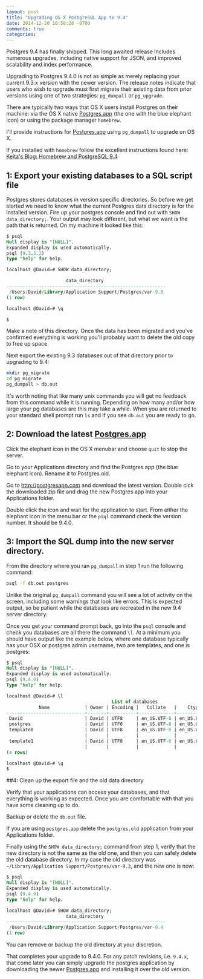 ```yaml
---
layout: post
title: "Upgrading OS X PostgreSQL App to 9.4"
date: 2014-12-20 10:58:28 -0700
comments: true
categories:
---
```

Postgres 9.4 has finally shipped. This long awaited release includes numerous upgrades,
including native support for JSON, and improved scalability and index performance.

Upgrading to Postgres 9.4.0 is not as simple as merely replacing your current 9.3.x version with the newer
version. The release notes indicate that users who wish to upgrade must first migrate their existing data
from prior versions using one of two strategies: `pg_dumpall` or `pg_upgrade`.

There are typically two ways that OS X users install Postgres on their machine: via the OS X native [Postgres.app](http://postgresapp.com) (the one with the blue elephant icon) or using the package manager `homebrew`.

I'll provide instructions for [Postgres.app](http://postgresapp.com) using `pg_dumpall` to upgrade on OS X.

If you installed with `homebrew` follow the excellent instructions found here: [Keita's Blog: Homebrew and PostgreSQL 9.4](http://cl.ly/ZF5l)

## 1: Export your existing databases to a SQL script file

Postgres stores databases in version specific directories.  So before we get started we need to know what
the current Postgres data directory is for the installed version.  Fire up your postgres console
and find out with `SHOW data_directory;`.  Your output may look different, but what we want is the path that
is returned.  On my machine it looked like this:

``` sql Using psql to locate the data directory
$ psql
Null display is "[NULL]".
Expanded display is used automatically.
psql (9.3.5.2)
Type "help" for help.

localhost @David=# SHOW data_directory;

                      data_directory
-----------------------------------------------------------
 /Users/David/Library/Application Support/Postgres/var-9.3
(1 row)

localhost @David=# \q

$
```
Make a note of this directory.  Once the data has been migrated and you've confirmed everything is
working you'll probably want to delete the old copy to free up space.

Next export the existing 9.3 databases out of that directory prior to upgrading to 9.4:

``` bash Using pg_dumpall to create a single SQL script file for migration to 9.4
mkdir pg_migrate
cd pg_migrate
pg_dumpall > db.out
```
It's worth noting that like many unix commands you will get no feedback from this command while it is running.
Depending on how many and/or how large your pg databases are this may take a while.  When you are returned to
your standard shell prompt run `ls` and if you see `db.out` you are ready to go.


## 2: Download the latest [Postgres.app](http://postgresapp.com)

Click the elephant icon in the OS X menubar and choose `quit` to stop the server.

Go to your Applications directory and find the Postgres app (the blue elephant icon). Rename it to
Postgres.old.

Go to http://postgresapp.com and download the latest version.  Double cick the downloaded zip file and drag
the new Postgres app into your Applications folder.

Double click the icon and wait for the application to start.  From either the elephant icon in the menu bar
or the `psql` command check the version number. It should be 9.4.0.

## 3: Import the SQL dump into the new server directory.

From the directory where you ran `pg_dumpall` in step 1 run the following command:

```bash
psql -f db.out postgres
```

Unlike the original `pg_dumpall` command you will see a lot of activity on the screen, including some warnings
that look like errors.  This is expected output, so be patient while the databases are recreated in the new 9.4
server directory.

Once you get your command prompt back, go into the `psql` console and check you databases are all there the
command `\l`. At a minimum you should have output like the example below, where one database typically has
your OSX or postgres admin username, two are templates, and one is postgres:

``` sql
$ psql
Null display is "[NULL]".
Expanded display is used automatically.
psql (9.4.0)
Type "help" for help.

localhost @David=# \l
                                       List of databases
            Name             | Owner | Encoding |   Collate   |    Ctype    | Access privileges
-----------------------------+-------+----------+-------------+-------------+-------------------
 David                       | David | UTF8     | en_US.UTF-8 | en_US.UTF-8 |
 postgres                    | David | UTF8     | en_US.UTF-8 | en_US.UTF-8 |
 template0                   | David | UTF8     | en_US.UTF-8 | en_US.UTF-8 | =c/David         +
                             |       |          |             |             | David=CTc/David
 template1                   | David | UTF8     | en_US.UTF-8 | en_US.UTF-8 | David=CTc/David  +
                             |       |          |             |             | =c/David
(4 rows)

localhost @David=# \q
$
```


##4: Clean up the export file and the old data directory

Verify that your applications can access your databases, and that everything is working as expected.
Once you are comfortable with that you have some cleaning up to do.

Backup or delete the `db.out` file.

If you are using `postgres.app` delete the `postgres.old` application from your Applications folder.

Finally using the `SHOW data_directory;` command from step 1, verify that the new directory is not the same
as the old one, and then you can safely delete the old database directory.  In my case the old directory was
`~/Library/Application Support/Postgres/var-9.3`, and the new one is now:

```sql
$ psql
Null display is "[NULL]".
Expanded display is used automatically.
psql (9.4.0)
Type "help" for help.

localhost @David=# SHOW data_directory;
                      data_directory
-----------------------------------------------------------
 /Users/David/Library/Application Support/Postgres/var-9.4
(1 row)
```

You can remove or backup the old directory at your discretion.

That completes your upgrade to 9.4.0.  For any patch revisions, i.e. `9.4.x`, that come later you can simply upgrade the postgres application by downloading the newer [Postgres.app](http://postgresapp.com) and installing it over the old version.

